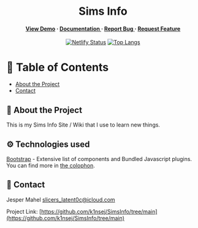 <div align='center'>

<h1>Sims Info</h1>
<h4> <a href=https://simsinfo.netlify.appe>View Demo</a> <span> · </span> <a href="https://github.com/k1nsej/SimsInfo/blob/master/README.md"> Documentation </a> <span> · </span> <a href="https://github.com/k1nsej/SimsInfo/issues"> Report Bug </a> <span> · </span> <a href="https://github.com/k1nsej/SimsInfo/issues"> Request Feature </a> </h4>

[![Netlify Status](https://api.netlify.com/api/v1/badges/4c5647b2-310d-4c10-bea6-b8b812353a73/deploy-status)](https://app.netlify.com/sites/simsinfo/deploys)
[![Top Langs](https://github-readme-stats.vercel.app/api/top-langs/?username=anuraghazra)](https://github.com/k1nsej/SimsInfo)
</div>

# :notebook_with_decorative_cover: Table of Contents

- [About the Project](#star2-about-the-project)
- [Contact](#handshake-contact)


## :star2: About the Project

This is my Sims Info Site / Wiki that I use to learn new things.

## :gear: Technologies used
[Bootstrap](https://getbootstrap.com) - Extensive list of components and Bundled Javascript plugins.
You can find more in [the colophon](https://simsinfohub.com/colophon/).


## :handshake: Contact

Jesper Mahel [slicers_latent0c@icloud.com](mailto:slicers_latent0c@icloud.com)

Project Link: [https://github.com/k1nsej/SimsInfo/tree/main](https://github.com/k1nsej/SimsInfo/tree/main)
